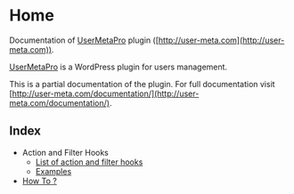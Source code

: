 # Home

Documentation of [UserMetaPro](http://user-meta.com) plugin ([http://user-meta.com](http://user-meta.com)).

[UserMetaPro](http://user-meta.com) is a WordPress plugin for users management.

This is a partial documentation of the plugin.
For full documentation visit [http://user-meta.com/documentation/](http://user-meta.com/documentation/).

## Index

* Action and Filter Hooks
    * [List of action and filter hooks](hooks/list.md)
    * [Examples](hooks/examples.md)
* [How To ?](howto/index.md)
